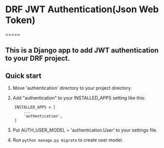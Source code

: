 # DRF JWT Authentication(Json Web Token)
=====

## This is a Django app to add JWT authentication to your DRF project. 

**Quick start**
-----------
1. Move 'authentication' directory to your project directory.

2. Add "authentication" to your INSTALLED_APPS setting like this:
```
    INSTALLED_APPS = [
        ...
        'authentication',
    ]
```

3. Put AUTH_USER_MODEL = 'authentication.User' to your settings file.

4. Run ```python manage.py migrate``` to create user model.

